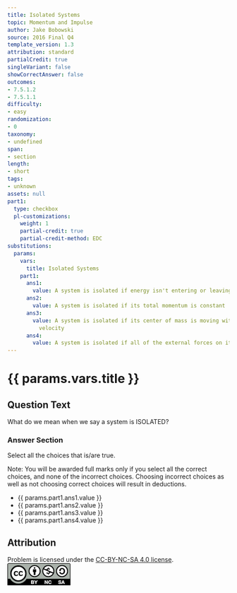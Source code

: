 ```yaml
---
title: Isolated Systems
topic: Momentum and Impulse
author: Jake Bobowski
source: 2016 Final Q4
template_version: 1.3
attribution: standard
partialCredit: true
singleVariant: false
showCorrectAnswer: false
outcomes:
- 7.5.1.2
- 7.5.1.1
difficulty:
- easy
randomization:
- 0
taxonomy:
- undefined
span:
- section
length:
- short
tags:
- unknown
assets: null
part1:
  type: checkbox
  pl-customizations:
    weight: 1
    partial-credit: true
    partial-credit-method: EDC
substitutions:
  params:
    vars:
      title: Isolated Systems
    part1:
      ans1:
        value: A system is isolated if energy isn't entering or leaving the system
      ans2:
        value: A system is isolated if its total momentum is constant
      ans3:
        value: A system is isolated if its center of mass is moving with constant
          velocity
      ans4:
        value: A system is isolated if all of the external forces on it are balanced
---
```

# {{ params.vars.title }}

## Question Text

What do we mean when we say a system is ISOLATED?

### Answer Section

Select all the choices that is/are true.

Note: You will be awarded full marks only if you select all the correct choices, and none of the incorrect choices. Choosing incorrect choices as well as not choosing correct choices will result in deductions.

- {{ params.part1.ans1.value }}
- {{ params.part1.ans2.value }}
- {{ params.part1.ans3.value }}
- {{ params.part1.ans4.value }}

## Attribution

Problem is licensed under the [CC-BY-NC-SA 4.0 license](https://creativecommons.org/licenses/by-nc-sa/4.0/).<br> ![The Creative Commons 4.0 license requiring attribution-BY, non-commercial-NC, and share-alike-SA license.](https://raw.githubusercontent.com/firasm/bits/master/by-nc-sa.png)